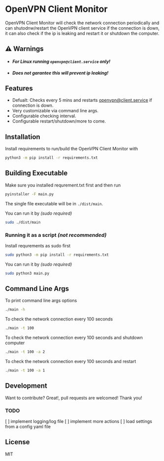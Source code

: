 # OpenVPN Client Monitor 

OpenVPN Client Monitor will check the network connection periodically and can shutodnw/restart the OpenVPN client service if the connection is down, it can also check if the ip is leaking and restart it or shutdown the computer.


## ⚠️ Warnings
- #### _For Linux running `openvpn@client.service` only!_
- #### _Does not garantee this will prevent ip leaking!_
## Features
- Defualt: Checks every 5 mins and restarts openvpn@client.service if connection is down.
- Very customizable via command line args.
- Configurable checking interval.
- Configurable restart/shutdown/more to come.


## Installation

Install requirements to run/build the OpenVPN Client Monitor with
```sh
python3 -m pip install -r requirements.txt
```


## Building Executable
Make sure you installed requrement.txt first and then run

```sh
pyinstaller -F main.py
```
The single file executable will be in `./dist/main`.

You can run it by _(sudo required)_
```sh
sudo ./dist/main
```

### Running it as a script _(not recommended)_

Install requrements as sudo first
```sh
sudo python3 -m pip install -r requirements.txt
```
You can run it by _(sudo required)_
```sh
sudo python3 main.py
```

## Command Line Args

To print command line args options
```sh
./main -h
```

To check the network connection every 100 seconds

```sh
./main -t 100 
```

To check the network connection every 100 seconds and shutdown computer

```sh
./main -t 100 -a 2
```

To check the network connection every 100 seconds and restart 

```sh
./main -t 100 -a 1
```

## Development

Want to contribute? Great!, pull requests are welcomed! Thank you!

### TODO
[ ] implement logging/log file
[ ] implement more actions
[ ] load settings from a config yaml file

## License

MIT
